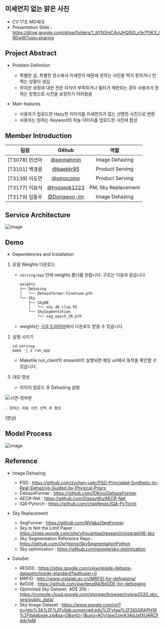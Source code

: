 
## 미세먼지 없는 맑은 사진
* CV 17조 MG세대
* Presentation Slide : https://drive.google.com/drive/folders/1_bYN3mC4viJHQI5G_y1e7f1iK3_IRDwW?usp=sharing

## Project Abstract
* Problem Definition
    * 특별한 날, 특별한 장소에서 미세먼지 때문에 원하는 사진을 찍지 못하거나 안 찍는 상황이 생김
    * 하지만 보정에 대한 전문 지식이 부족하거나 필터가 제한되는 경우 사용자가 원하는 방향으로 사진을 보정하기 어려웠음

* Main features
    * 사용자가 업로드한 Hazy한 이미지를 미세먼지가 없는 선명한 사진으로 변환
    * 사용자는 원하는 Keyword의 하늘 이미지를 업로드한 사진에 합성

## Member Introduction
|팀원|Github|역할|
| :--------: | :--------: | :--------: |
|[T3078] 민선아|[@seonahmin](https://github.com/seonahmin)|Image Dehazing|
|[T3101] 백경륜|[@baekkr95](https://github.com/baekkr95)|Product Serving|
|[T3139] 이도연|[@omocomo](https://github.com/omocomo)|Product Serving|
|[T3177] 이효석|[@hyoseok1223](https://github.com/hyoseok1223)|PM, Sky Replacement|
|[T3179] 임동우|[@Dongwoo-Im](https://github.com/Dongwoo-Im)|Image Dehazing|

## Service Architecture
![image](https://user-images.githubusercontent.com/81875412/172397327-77f34979-b0b4-45f7-992f-b0e126c6d10b.png)

## Demo
* Dependencies and Installation

1. 모델 Weights 다운로드
    - `serving/app` 안에 weights 폴더를 만듭니다. 구조는 다음과 같습니다.
    
      ```bash
      weights
      ├── Dehazing
      │   └── Dehazeformer-Finetune.pth
      └── Sky
          ├── SkyDB
          │   └── sky_db_clip.h5
          └── SkySegmentation
              └── seg_epoch_20.pth
      ``` 
    - weights는 [구글 드라이브](https://drive.google.com/drive/folders/1cGudVyyesPung0HcA_IXPMSXmHceMCX-?usp=sharing)에서 다운로드 받을 수 있습니다.

2. 실행 시키기
    ```
    cd serving
    make -j 2 run_app
    ```
    - Makefile run_client의 streamlit이 실행되면 해당 url에서 동작을 확인할 수 있습니다.


3. 데모 영상
    - 이미지 업로드 후 Dehazing 실행

![시연-첫부분](https://user-images.githubusercontent.com/48708496/172543350-dedb428c-ce56-4517-851b-8ae2da2a11d0.gif)

    - 원하는 하늘 사진 선택 후 합성
    
(영상)

## Model Process
![image](https://user-images.githubusercontent.com/90104418/172589792-e65c3092-38ea-42cc-8fdc-de7f4b548db1.png)

## Reference
* Image Dehazing
    * PSD : https://github.com/zychen-ustc/PSD-Principled-Synthetic-to-Real-Dehazing-Guided-by-Physical-Priors
    * DehazeFormer : https://github.com/IDKiro/DehazeFormer
    * AECR-Net : https://github.com/GlassyWu/AECR-Net
    * IQA-Pytorch : https://github.com/chaofengc/IQA-PyTorch

* Sky Replacement
    * SegFormer : https://github.com/NVlabs/SegFormer
    * Sky Is Not the Limit Paper : https://sites.google.com/site/yihsuantsai/research/siggraph16-sky
    * Sky Segmentation Reference Repo : https://github.com/OwYeong/SkySegmentationPython
    * Sky optimization : https://github.com/google/sky-optimization

* DataSet
    * RESIDE : https://sites.google.com/view/reside-dehaze-datasets/reside-standard?authuser=0
    * MRFID : http://www.vistalab.ac.cn/MRFID-for-defogging/
    * BeDDE : https://github.com/xiaofeng94/BeDDE-for-defogging
    * Optimized Sky Dataset- ADE 20k : https://console.cloud.google.com/storage/browser/cvprw2020_sky_seg/public_data/
    * Sky Image Dataset : https://www.google.com/url?q=http%3A%2F%2Fvllab.ucmerced.edu%2Fytsai%2FSIGGRAPH16%2Fdatabase.zip&sa=D&sntz=1&usg=AOvVaw2zmA3AdJafXUARCFddv1pM

